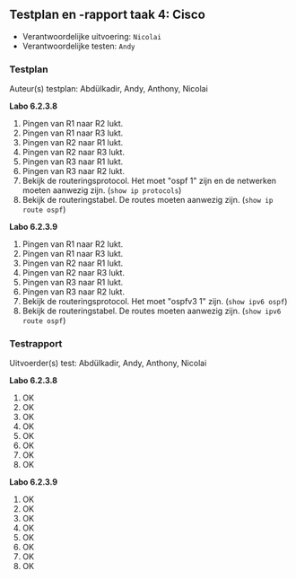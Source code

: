 ## Testplan en -rapport taak 4: Cisco

* Verantwoordelijke uitvoering: `Nicolai`
* Verantwoordelijke testen: `Andy`

### Testplan

Auteur(s) testplan: Abdülkadir, Andy, Anthony, Nicolai

**Labo 6.2.3.8**

1. Pingen van R1 naar R2 lukt.
2. Pingen van R1 naar R3 lukt.
3. Pingen van R2 naar R1 lukt.
4. Pingen van R2 naar R3 lukt.
5. Pingen van R3 naar R1 lukt.
6. Pingen van R3 naar R2 lukt.
7. Bekijk de routeringsprotocol. Het moet "ospf 1" zijn en de netwerken moeten aanwezig zijn. (`show ip protocols`)
8. Bekijk de routeringstabel. De routes moeten aanwezig zijn. (`show ip route ospf`)

**Labo 6.2.3.9**

1. Pingen van R1 naar R2 lukt.
2. Pingen van R1 naar R3 lukt.
3. Pingen van R2 naar R1 lukt.
4. Pingen van R2 naar R3 lukt.
5. Pingen van R3 naar R1 lukt.
6. Pingen van R3 naar R2 lukt.
7. Bekijk de routeringsprotocol. Het moet "ospfv3 1" zijn. (`show ipv6 ospf`)
8. Bekijk de routeringstabel. De routes moeten aanwezig zijn. (`show ipv6 route ospf`)

### Testrapport

Uitvoerder(s) test: Abdülkadir, Andy, Anthony, Nicolai

**Labo 6.2.3.8**

1. OK
2. OK
3. OK
4. OK
5. OK
6. OK
7. OK
8. OK

**Labo 6.2.3.9**

1. OK
2. OK
3. OK
4. OK
5. OK
6. OK
7. OK
8. OK
